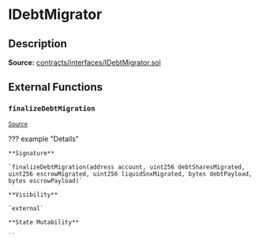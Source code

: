 # IDebtMigrator

## Description

**Source:** [contracts/interfaces/IDebtMigrator.sol](https://github.com/Synthetixio/synthetix/tree/v2.84.2-alpha/contracts/interfaces/IDebtMigrator.sol)

## External Functions

### `finalizeDebtMigration`

<sub>[Source](https://github.com/Synthetixio/synthetix/tree/v2.84.2-alpha/contracts/interfaces/IDebtMigrator.sol#L5)</sub>

??? example "Details"

    **Signature**

    `finalizeDebtMigration(address account, uint256 debtSharesMigrated, uint256 escrowMigrated, uint256 liquidSnxMigrated, bytes debtPayload, bytes escrowPayload)`

    **Visibility**

    `external`

    **State Mutability**

    ``
